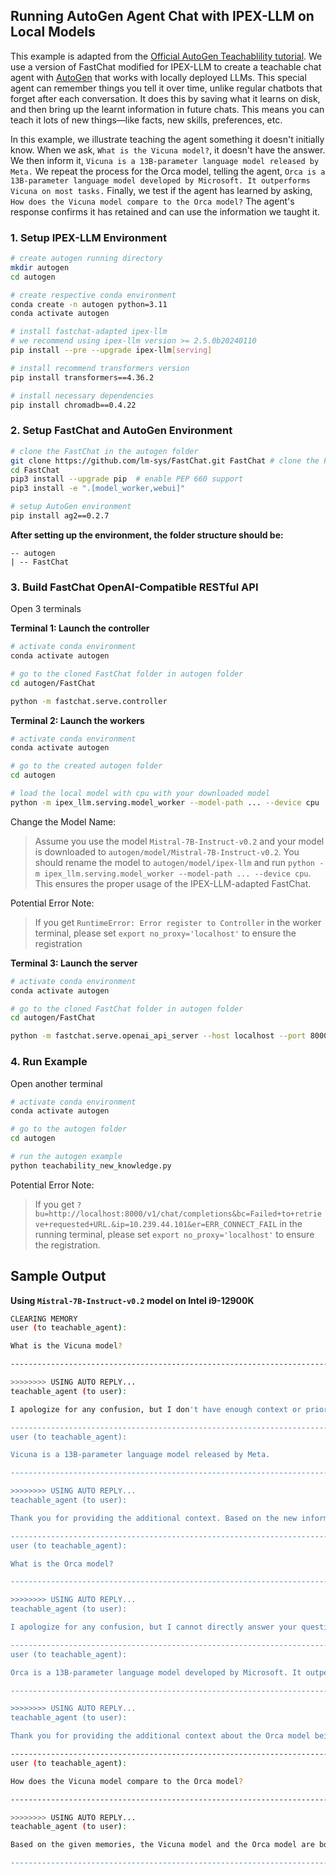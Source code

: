 ## Running AutoGen Agent Chat with IPEX-LLM on Local Models
This example is adapted from the [Official AutoGen Teachablility tutorial](https://github.com/microsoft/autogen/blob/main/notebook/agentchat_teachability.ipynb). We use a version of FastChat modified for IPEX-LLM to create a teachable chat agent with [AutoGen](https://microsoft.github.io/autogen/) that works with locally deployed LLMs. This special agent can remember things you tell it over time, unlike regular chatbots that forget after each conversation. It does this by saving what it learns on disk, and then bring up the learnt information in future chats. This means you can teach it lots of new things—like facts, new skills, preferences, etc.

In this example, we illustrate teaching the agent something it doesn't initially know. When we ask, `What is the Vicuna model?`, it doesn't have the answer. We then inform it, `Vicuna is a 13B-parameter language model released by Meta.` We repeat the process for the Orca model, telling the agent, `Orca is a 13B-parameter language model developed by Microsoft. It outperforms Vicuna on most tasks.` Finally, we test if the agent has learned by asking, `How does the Vicuna model compare to the Orca model?` The agent's response confirms it has retained and can use the information we taught it.


### 1. Setup IPEX-LLM Environment
```bash
# create autogen running directory
mkdir autogen
cd autogen

# create respective conda environment
conda create -n autogen python=3.11
conda activate autogen

# install fastchat-adapted ipex-llm
# we recommend using ipex-llm version >= 2.5.0b20240110
pip install --pre --upgrade ipex-llm[serving]

# install recommend transformers version
pip install transformers==4.36.2

# install necessary dependencies
pip install chromadb==0.4.22
```

### 2. Setup FastChat and AutoGen Environment
```bash
# clone the FastChat in the autogen folder
git clone https://github.com/lm-sys/FastChat.git FastChat # clone the FastChat
cd FastChat
pip3 install --upgrade pip  # enable PEP 660 support
pip3 install -e ".[model_worker,webui]"

# setup AutoGen environment
pip install ag2==0.2.7
```

**After setting up the environment, the folder structure should be:**
```
-- autogen
| -- FastChat
```


### 3. Build FastChat OpenAI-Compatible RESTful API
Open 3 terminals

**Terminal 1: Launch the controller**

```bash
# activate conda environment
conda activate autogen

# go to the cloned FastChat folder in autogen folder
cd autogen/FastChat

python -m fastchat.serve.controller
```

**Terminal 2: Launch the workers**

```bash
# activate conda environment
conda activate autogen

# go to the created autogen folder
cd autogen

# load the local model with cpu with your downloaded model
python -m ipex_llm.serving.model_worker --model-path ... --device cpu
```

Change the Model Name:
> Assume you use the model `Mistral-7B-Instruct-v0.2` and your model is downloaded to `autogen/model/Mistral-7B-Instruct-v0.2`. You should rename the model to `autogen/model/ipex-llm` and run `python -m ipex_llm.serving.model_worker --model-path ... --device cpu`. This ensures the proper usage of the IPEX-LLM-adapted FastChat.

Potential Error Note:
> If you get `RuntimeError: Error register to Controller` in the worker terminal, please set `export no_proxy='localhost'` to ensure the registration


**Terminal 3: Launch the server**

```bash
# activate conda environment
conda activate autogen

# go to the cloned FastChat folder in autogen folder
cd autogen/FastChat

python -m fastchat.serve.openai_api_server --host localhost --port 8000
```

### 4. Run Example
Open another terminal

```bash
# activate conda environment
conda activate autogen

# go to the autogen folder
cd autogen

# run the autogen example
python teachability_new_knowledge.py
```

Potential Error Note:
> If you get `?bu=http://localhost:8000/v1/chat/completions&bc=Failed+to+retrieve+requested+URL.&ip=10.239.44.101&er=ERR_CONNECT_FAIL` in the running terminal, please set `export no_proxy='localhost'` to ensure the registration.


## Sample Output

**Using `Mistral-7B-Instruct-v0.2` model on Intel i9-12900K**

```bash
CLEARING MEMORY
user (to teachable_agent):

What is the Vicuna model?

--------------------------------------------------------------------------------

>>>>>>>> USING AUTO REPLY...
teachable_agent (to user):

I apologize for any confusion, but I don't have enough context or prior information from our conversations to know specifically what you mean by "the Vicuna model." Vicunas are a species of camelid native to South America, but there is no known statistical or machine learning model named after them in the field of data science or artificial intelligence. If you could please provide more context or details about what you mean by "the Vicuna model," I would be happy to help you with any related questions or information you might have.

--------------------------------------------------------------------------------
user (to teachable_agent):

Vicuna is a 13B-parameter language model released by Meta.

--------------------------------------------------------------------------------

>>>>>>>> USING AUTO REPLY...
teachable_agent (to user):

Thank you for providing the additional context. Based on the new information, the Vicuna model is a 13B-parameter language model developed and released by Meta (formerly Facebook). However, I would need to access more detailed information about this model to fully understand its capabilities, architecture, and applications. If you have any specific questions or details about the Vicuna model, feel free to ask and I will do my best to help you.

--------------------------------------------------------------------------------
user (to teachable_agent):

What is the Orca model?

--------------------------------------------------------------------------------

>>>>>>>> USING AUTO REPLY...
teachable_agent (to user):

I apologize for any confusion, but I cannot directly answer your question about the Orca model without more context or information. The term "Orca model" is not mentioned in the context provided in our previous conversation, which was about the Vicuna model being a 13B-parameter language model released by Meta. If you could please provide more details or context about the Orca model, such as who developed it, when it was released, and what type of model it is, I would be happy to help you with any related questions or information you might have.

--------------------------------------------------------------------------------
user (to teachable_agent):

Orca is a 13B-parameter language model developed by Microsoft. It outperforms Vicuna on most tasks.

--------------------------------------------------------------------------------

>>>>>>>> USING AUTO REPLY...
teachable_agent (to user):

Thank you for providing the additional context about the Orca model being a 13B-parameter language model developed by Microsoft that outperforms the Vicuna model on most tasks. With this information, we can infer that both the Vicuna and Orca models are large-scale language models with a similar number of parameters, and that the Orca model has better performance based on the tasks it has been evaluated on. However, without more specific details about the models' architectures, capabilities, and applications, it is difficult to provide a comprehensive comparison or analysis. If you have any specific questions or details about the Vicuna or Orca models, feel free to ask and I will do my best to help you.

--------------------------------------------------------------------------------
user (to teachable_agent):

How does the Vicuna model compare to the Orca model?

--------------------------------------------------------------------------------

>>>>>>>> USING AUTO REPLY...
teachable_agent (to user):

Based on the given memories, the Vicuna model and the Orca model are both 13B-parameter language models, meaning they have similar capacity and architecture. However, the text states that the Orca model, developed by Microsoft, outperforms the Vicuna model on most tasks. Therefore, the Orca model can be considered more advanced or effective than the Vicuna model based on the provided information. It's important to note that this comparison is based on the specific task or set of tasks mentioned in the text, and the performance of the models may vary depending on the specific use case or dataset.

--------------------------------------------------------------------------------
```
